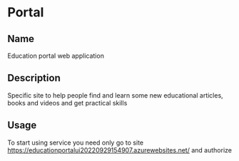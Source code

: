 # Portal

## Name
Education portal web application

## Description
Specific site to help people find and learn some new educational articles, books and videos and get practical skills

## Usage
To start using service you need only go to site https://educationportalui20220929154907.azurewebsites.net/ and authorize
